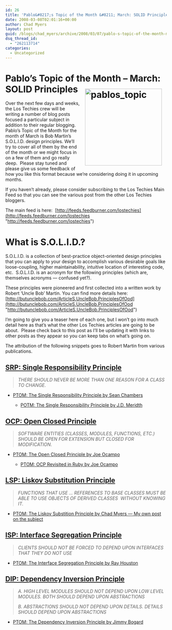 ```yaml
---
id: 26
title: 'Pablo&#8217;s Topic of the Month &#8211; March: SOLID Principles'
date: 2008-03-08T02:01:16+00:00
author: Chad Myers
layout: post
guid: /blogs/chad_myers/archive/2008/03/07/pablo-s-topic-of-the-month-march-solid-principles.aspx
dsq_thread_id:
  - "262113714"
categories:
  - Uncategorized
---
```

# Pablo&#8217;s Topic of the Month &#8211; March: SOLID Principles[<img style="border-top-width: 0px;border-left-width: 0px;border-bottom-width: 0px;margin: 15px;border-right-width: 0px" height="240" alt="pablos_topic" src="http://lostechies.com/chadmyers/files/2011/03PablosTopicoftheMonthMarchSOLIDPrinciple_12781/pablos_topic_thumb.png" width="240" align="right" border="0" />](http://lostechies.com/chadmyers/files/2011/03PablosTopicoftheMonthMarchSOLIDPrinciple_12781/pablos_topic_2.png)

Over the next few days and weeks, the Los Techies crew will be writing a number of blog posts focused a particular subject in addition to their regular blogging.&nbsp; Pablo&#8217;s Topic of the Month for the month of March is Bob Martin&#8217;s S.O.L.I.D. design principles. We&#8217;ll try to cover all of them by the end of the month or we might focus in on a few of them and go really deep.&nbsp; Please stay tuned and please give us some feedback of how you like this format because we&#8217;re considering doing it in upcoming months.

If you haven&#8217;t already, please consider subscribing to the Los Techies Main Feed so that you can see the various post from the other Los Techies bloggers.

The main feed is here:&nbsp; [http://feeds.feedburner.com/lostechies](http://feeds.feedburner.com/lostechies "http://feeds.feedburner.com/lostechies")&nbsp;

# What is S.O.L.I.D.? 

S.O.L.I.D. is a collection of best-practice object-oriented design principles that you can apply to your design to accomplish various desirable goals like loose-coupling, higher maintainability, intuitive location of interesting code, etc.&nbsp; S.O.L.I.D. is an acronym for the following principles (which are, themselves acronyms &#8212; confused yet?).

These principles were pioneered and first collected into a written work by Robert &#8216;Uncle Bob&#8217; Martin. You can find more details here: [http://butunclebob.com/ArticleS.UncleBob.PrinciplesOfOod](http://butunclebob.com/ArticleS.UncleBob.PrinciplesOfOod "http://butunclebob.com/ArticleS.UncleBob.PrinciplesOfOod")

I&#8217;m going to give you a teaser here of each one, but I won&#8217;t go into much detail here as that&#8217;s what the other Los Techies articles are going to be about.&nbsp; Please check back to this post as I&#8217;ll be updating it with links to other posts as they appear so you can keep tabs on what&#8217;s going on.&nbsp; 

The attribution of the following snippets goes to Robert Martin from various publications.

## [SRP: Single Responsibility Principle](http://www.objectmentor.com/resources/articles/srp.pdf)

> _THERE SHOULD NEVER BE MORE THAN ONE REASON FOR A CLASS TO CHANGE._

  * [PTOM: The Single Responsibility Principle by Sean Chambers](http://www.lostechies.com/blogs/sean_chambers/archive/2008/03/15/ptom-single-responsibility-principle.aspx)
    
      * [POTM: The Single Responsibility Principle by J.D. Meridth](http://lostechies.com/blogs/jason_meridth/archive/2008/03/26/ptom-single-responsibility-principle.aspx)</ul> 
    
    ## [OCP: Open Closed Principle](http://www.objectmentor.com/resources/articles/ocp.pdf)
    
    > _SOFTWARE ENTITIES (CLASSES, MODULES, FUNCTIONS, ETC.) SHOULD BE OPEN FOR EXTENSION BUT CLOSED FOR MODIFICATION_. 
    
      * [PTOM: The Open Closed Principle by Joe Ocampo](http://www.lostechies.com/blogs/joe_ocampo/archive/2008/03/21/ptom-the-open-closed-principle.aspx) 
          * [PTOM: OCP Revisited in Ruby by Joe Ocampo](http://www.lostechies.com/blogs/joe_ocampo/archive/2008/03/30/ptom-ocp-revisited-in-ruby.aspx)</ul> 
        ## [LSP: Liskov Substitution Principle](http://www.objectmentor.com/resources/articles/lsp.pdf)
        
        > _FUNCTIONS THAT USE &#8230; REFERENCES TO BASE CLASSES MUST BE ABLE TO USE OBJECTS OF DERIVED CLASSES&nbsp; WITHOUT KNOWING IT._
        
          * [PTOM: The Liskov Substition Principle by Chad Myers &#8212; My own post on the subject](http://www.lostechies.com/blogs/chad_myers/archive/2008/03/09/ptom-the-liskov-substitution-principle.aspx)
        ## [ISP: Interface Segregation Principle](http://www.objectmentor.com/resources/articles/isp.pdf)
        
        > _CLIENTS SHOULD NOT BE FORCED TO DEPEND UPON INTERFACES THAT THEY DO NOT USE_
        
          * [PTOM: The Interface Segregation Principle by Ray Houston](http://www.lostechies.com/blogs/rhouston/archive/2008/03/14/ptom-the-interface-segregation-principle.aspx)
        ## [DIP: Dependency Inversion Principle](http://www.objectmentor.com/resources/articles/dip.pdf)
        
        > _A. HIGH LEVEL MODULES SHOULD NOT DEPEND UPON LOW LEVEL MODULES. BOTH SHOULD DEPEND UPON ABSTRACTIONS_
        > 
        > _B. ABSTRACTIONS SHOULD NOT DEPEND UPON DETAILS. DETAILS SHOULD DEPEND UPON ABSTRACTIONS_
        
          * [PTOM: The Dependency Inversion Principle by Jimmy Bogard](http://www.lostechies.com/blogs/jimmy_bogard/archive/2008/03/31/ptom-the-dependency-inversion-principle.aspx)